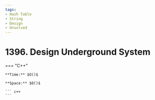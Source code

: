 ```yaml
---
tags:
- Hash Table
- String
- Design
- Unsolved
---
```



# 1396. Design Underground System

=== "C++"

    **Time:** $O()$

    **Space:** $O()$

    ``` c++
    ```